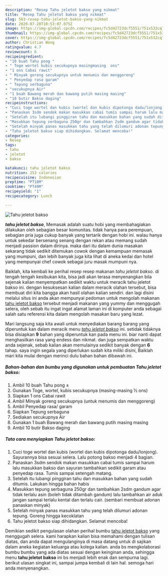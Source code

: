 ```yaml
---
description: "Resep Tahu jeletot bakso yang nikmat"
title: "Resep Tahu jeletot bakso yang nikmat"
slug: 563-resep-tahu-jeletot-bakso-yang-nikmat
date: 2020-07-28T10:53:07.075Z
image: https://img-global.cpcdn.com/recipes/fc5d42723dcf5551/751x532cq70/tahu-jeletot-bakso-foto-resep-utama.jpg
thumbnail: https://img-global.cpcdn.com/recipes/fc5d42723dcf5551/751x532cq70/tahu-jeletot-bakso-foto-resep-utama.jpg
cover: https://img-global.cpcdn.com/recipes/fc5d42723dcf5551/751x532cq70/tahu-jeletot-bakso-foto-resep-utama.jpg
author: Christian Wong
ratingvalue: 4.7
reviewcount: 6
recipeingredient:
- "10 buah Tahu pong "
- " Toge wortel kubis secukupnya masingmasing  ons"
- "1 ons Cabai rawit"
- " Minyak goreng secukupnya untuk menumis dan menggoreng"
- " Penyedap rasa garam"
- " Tepung serbaguna"
- "secukupnya Air"
- "1 buah Bawang merah dan bawang putih masing masing"
- "10 butir Bakso daging"
recipeinstructions:
- "Cuci toge wortel dan kubis (wortel dan kubis dipotonga dadu/lonjong). Sayurannya bisa sesuai selera. Lalu potong bakso menjadi 4 bagian."
- "Panaskan 3sdm sendok makan masukkan cabai tumis sampai harum lalu masukkan bakso dan sayuran tambahkan sedikit garam atau penyedap rasa. Tumis sampai setengah matang."
- "Setelah itu lubangi pinggiran tahu dan masukkan bahan yang sudah ditumis. Lakukan hingga bahan habis"
- "Masukkan tepung serbaguna 250gr dan tambahkan 2sdm gandum agar tidak terlalu asin (boleh tidak ditambah gandum) lalu tambahkan air aduk jangan sampai terlalu kental dan terlalu cair. (sembari membuat adonan panaskan minyak)"
- "Setelah minyak panas masukkan tahu yang telah dilumuri adonan tepung. Goreng hingga kecoklatan"
- "Tahu jeletot bakso siap dihidangkan. Selamat mencoba!"
categories:
- Resep
tags:
- tahu
- jeletot
- bakso

katakunci: tahu jeletot bakso 
nutrition: 253 calories
recipecuisine: Indonesian
preptime: "PT18M"
cooktime: "PT49M"
recipeyield: "1"
recipecategory: Lunch

---
```



![Tahu jeletot bakso](https://img-global.cpcdn.com/recipes/fc5d42723dcf5551/751x532cq70/tahu-jeletot-bakso-foto-resep-utama.jpg)

<b><i>tahu jeletot bakso</i></b>, Memasak adalah suatu hobi yang membahagiakan dilakukan oleh sebagian besar komunitas. tidak hanya para perempuan, sebagian pria juga cukup banyak yang tertarik dengan hobi ini. walau hanya untuk sekedar bersenang senang dengan rekan atau memang sudah menjadi passion dalam dirinya. maka dari itu dalam dunia masakan sekarang tidak sedikit ditemukan cowok dengan kemampuan memasak yang mumpuni, dan lebih banyak juga kita lihat di aneka kedai dan hotel yang mempunyai chef cowok sebagai juru masak mumpuni nya.



Baiklah, kita kembali ke perihal resep resep makanan <i>tahu jeletot bakso</i>. di tengah tengah kesibukan kita, bisa jadi akan terasa menyenangkan bila sejenak kalian menyempatkan sedikit waktu untuk meracik tahu jeletot bakso ini. dengan kesuksesan kalian dalam meracik olahan tersebut, bisa membuat diri kita bangga akan hasil olahan kalian sendiri. dan lagi disini melalui situs ini anda akan mempunyai pedoman untuk mengolah makanan <u>tahu jeletot bakso</u> tersebut menjadi makanan yang yummy dan menggugah selera, oleh sebab itu ingat ingat alamat laman ini di komputer anda sebagai salah satu referensi kita dalam mengolah masakan baru yang lezat.


Mari langsung saja kita awali untuk menyediakan barang barang yang diperuntuk kan dalam meracik menu <u><i>tahu jeletot bakso</i></u> ini. setidak tidaknya bisa disiapkan <b>9</b> bahan yang diperuntuk kan pada menu ini. biar nanti dapat menghasilkan rasa yang endess dan nikmat. dan juga sempatkan waktu anda sejenak, sebab kalian akan memulainya sedikit banyak dengan <b>6</b> tahap. saya ingin segala yang diperlukan sudah kita miliki disini, Baiklah mari kita mulai dengan merinci dulu bahan bahan dibawah ini.

<!--inarticleads1-->

##### Bahan-bahan dan bumbu yang digunakan untuk pembuatan Tahu jeletot bakso:

1. Ambil 10 buah Tahu pong ±
1. Gunakan  Toge, wortel, kubis secukupnya (masing-masing ½ ons)
1. Siapkan 1 ons Cabai rawit
1. Ambil  Minyak goreng secukupnya (untuk menumis dan menggoreng)
1. Ambil  Penyedap rasa/ garam
1. Siapkan  Tepung serbaguna
1. Sediakan secukupnya Air
1. Gunakan 1 buah Bawang merah dan bawang putih masing masing
1. Ambil 10 butir Bakso daging




<!--inarticleads2-->

##### Tata cara menyiapkan Tahu jeletot bakso:

1. Cuci toge wortel dan kubis (wortel dan kubis dipotonga dadu/lonjong). Sayurannya bisa sesuai selera. Lalu potong bakso menjadi 4 bagian.
1. Panaskan 3sdm sendok makan masukkan cabai tumis sampai harum lalu masukkan bakso dan sayuran tambahkan sedikit garam atau penyedap rasa. Tumis sampai setengah matang.
1. Setelah itu lubangi pinggiran tahu dan masukkan bahan yang sudah ditumis. Lakukan hingga bahan habis
1. Masukkan tepung serbaguna 250gr dan tambahkan 2sdm gandum agar tidak terlalu asin (boleh tidak ditambah gandum) lalu tambahkan air aduk jangan sampai terlalu kental dan terlalu cair. (sembari membuat adonan panaskan minyak)
1. Setelah minyak panas masukkan tahu yang telah dilumuri adonan tepung. Goreng hingga kecoklatan
1. Tahu jeletot bakso siap dihidangkan. Selamat mencoba!




Demikian sedikit pengulasan olahan perihal bumbu <u>tahu jeletot bakso</u> yang menggugah selera. kami harapkan kalian bisa memahami dengan tulisan diatas, dan anda dapat mengulanginya di masa datang untuk di sajikan dalam aneka kegiatan keluarga atau kolega kalian. anda bs mengkolaborasi bumbu bumbu yang ada diatas sesuai dengan keinginan anda, sehingga menu <b>tahu jeletot bakso</b> ini bs menjadi lebih enak dan sempurna lagi. berikut ulasan singkat ini, sampai jumpa kembali di lain hal. semoga hari anda menyenangkan.
